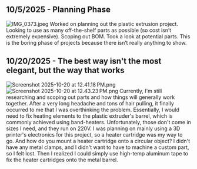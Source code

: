 <!--
  ===================    !!READ THIS NOTICE!!   ====================
  DO NOT edit this file manually. Your changes WILL BE OVERWRITTEN!
  This journal is auto generated and updated by Hack Club Blueprint.
  To edit this file, please edit your journal entries on Blueprint.
  ==================================================================
-->

## 10/5/2025 - Planning Phase  

![IMG_0373.jpeg](https://blueprint.hackclub.com/user-attachments/blobs/redirect/eyJfcmFpbHMiOnsiZGF0YSI6NjQ3LCJwdXIiOiJibG9iX2lkIn19--ce71cb4cd23e579b96b823e82d1cd997f1018f76/IMG_0373.jpeg)
Worked on planning out the plastic extrusion project. Looking to use as many off-the-shelf parts as possible (so cost isn’t extremely expensive).
Scoping out BOM. Took a look at potential parts.
This is the boring phase of projects because there isn’t really anything to show.  

## 10/20/2025 - The best way isn't the most elegant, but the way that works  

![Screenshot 2025-10-20 at 12.41.18 PM.png](https://blueprint.hackclub.com/user-attachments/blobs/proxy/eyJfcmFpbHMiOnsiZGF0YSI6Mzc0OCwicHVyIjoiYmxvYl9pZCJ9fQ==--54d91a854ea6cbca3a6ca999185ab038b7882f2c/Screenshot%202025-10-20%20at%2012.41.18%E2%80%AFPM.png)
![Screenshot 2025-10-20 at 12.43.23 PM.png](https://blueprint.hackclub.com/user-attachments/blobs/proxy/eyJfcmFpbHMiOnsiZGF0YSI6Mzc0OSwicHVyIjoiYmxvYl9pZCJ9fQ==--0f488e6784f506ccfe4ac8b32eb7e793dd4a3515/Screenshot%202025-10-20%20at%2012.43.23%E2%80%AFPM.png)
Currently, I'm still researching and scoping out parts and how things will generally work together. After a very long headache and tons of hair pulling, it finally occurred to me that I was overthinking the problem. Essentially, I would need to fix heating elements to the plastic extruder's barrel, which is commonly achieved using band-heaters. Unfortunately, those don't come in sizes I need, and they run on 220V. I was planning on mainly using a 3D printer's electronics for this project, so a heater cartridge was my way to go. And how do you mount a heater cartridge onto a circular object? I didn't have any metal clamps, and I didn't want to have to machine a custom part, so I felt lost. Then I realized I could simply use high-temp aluminum tape to fix the heater cartridges onto the metal barrel.  

